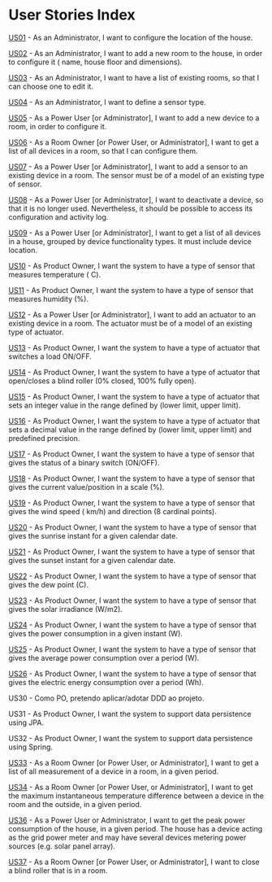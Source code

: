 # User Stories Index

[US01](us01/us01_readme.md) - As an Administrator, I want to configure the location of the house.

[US02](us02/us02_readme.md) - As an Administrator, I want to add a new room to the house, in order to configure it (
name, house floor and dimensions).

[US03](us03/us03_readme.md) - As an Administrator, I want to have a list of existing rooms, so that I can choose one to
edit it.

[US04](us04/us04_readme.md) - As an Administrator, I want to define a sensor type.

[US05](us05/us05v2_readme.md) - As a Power User [or Administrator], I want to add a new device to a room, in order to
configure it.

[US06](us06/us06_readme.md) - As a Room Owner [or Power User, or Administrator], I want to get a list of all devices in
a room, so that I can configure them.

[US07](us07/us07_readme.md) - As a Power User [or Administrator], I want to add a sensor to an existing device in a
room. The sensor must be of a model of an existing type of sensor.

[US08](us08/us08_readme.md) - As a Power User [or Administrator], I want to deactivate a device, so that it is no longer
used. Nevertheless, it should be possible to access its configuration and activity log.

[US09](us09/us09_readme.md) - As a Power User [or Administrator], I want to get a list of all devices in a house,
grouped by device functionality types. It must include device location.

[US10](us10/us10_readme.md) - As Product Owner, I want the system to have a type of sensor that measures temperature (
C).

[US11](us11/us11_readme.md) - As Product Owner, I want the system to have a type of sensor that measures humidity (%).

[US12](us12/us12_readme.md) - As a Power User [or Administrator], I want to add an actuator to an existing device in a
room. The actuator must be of a model of an existing type of actuator.

[US13](us13/us13_readme.md) - As Product Owner, I want the system to have a type of actuator that switches a load
ON/OFF.

[US14](us14/us14_readme.md) - As Product Owner, I want the system to have a type of actuator that open/closes a blind
roller (0% closed, 100% fully open).

[US15](us15/us15_readme.md) - As Product Owner, I want the system to have a type of actuator that sets an integer value
in the range defined by (lower limit, upper limit).

[US16](us16/us16_readme.md) - As Product Owner, I want the system to have a type of actuator that sets a decimal value
in the range defined by (lower limit, upper limit) and predefined precision.

[US17](us17/us17_readme.md) - As Product Owner, I want the system to have a type of sensor that gives the status of a
binary switch (ON/OFF).

[US18](us18/us18_readme.md) - As Product Owner, I want the system to have a type of sensor that gives the current
value/position in a scale (%).

[US19](us19/us19_readme.md) - As Product Owner, I want the system to have a type of sensor that gives the wind speed (
km/h) and direction (8 cardinal points).

[US20](us20/us20_readme.md) - As Product Owner, I want the system to have a type of sensor that gives the sunrise
instant for a given calendar date.

[US21](us21/us21_readme.md) - As Product Owner, I want the system to have a type of sensor that gives the sunset instant
for a given calendar date.

[US22](us22/us22_readme.md) - As Product Owner, I want the system to have a type of sensor that gives the dew point (C).

[US23](us23/us23_readme.md) - As Product Owner, I want the system to have a type of sensor that gives the solar
irradiance (W/m2).

[US24](us24/us24_readme.md) - As Product Owner, I want the system to have a type of sensor that gives the power
consumption in a given instant (W).

[US25](us25/us25_readme.md) - As Product Owner, I want the system to have a type of sensor that gives the average power
consumption over a period (W).

[US26](us26/us26_readme.md) - As Product Owner, I want the system to have a type of sensor that gives the electric
energy consumption over a period (Wh).

US30 - Como PO, pretendo aplicar/adotar DDD ao projeto.

US31 - As Product Owner, I want the system to support data persistence using JPA.

US32 - As Product Owner, I want the system to support data persistence using Spring.

[US33](us33/us33_readme.md) - As a Room Owner [or Power User, or Administrator], I want to get a list of all measurement
of a device in a room, in a given period.

[US34](us34/us34_readme.md) - As a Room Owner [or Power User, or Administrator], I want to get the maximum instantaneous
temperature difference between a device in the room and the outside, in a given period.

[US36](us36/us36_readme.md) - As a Power User or Administrator, I want to get the peak power consumption of
the house, in a given period. The house has a device acting as the grid power
meter and may have several devices metering power sources (e.g. solar panel
array).

[US37](us37/us37_readme.md) - As a Room Owner [or Power User, or Administrator], I want to close a blind roller that is
in a room.
